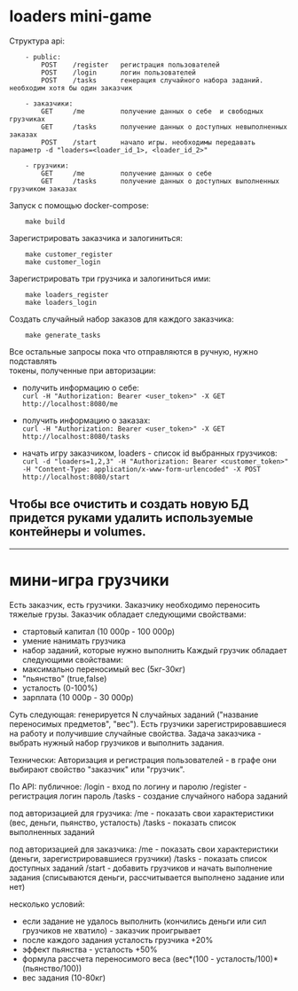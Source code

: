 # loaders mini-game

Структура api: 
```shell 
    - public:
        POST    /register   регистрация пользователей
        POST    /login      логин пользователей
        POST    /tasks      генерация случайного набора заданий. необходим хотя бы один заказчик

    - заказчики:
        GET     /me         получение данных о себе  и свободных грузчиках
        GET     /tasks      получение данных о доступных невыполненных заказах
        POST    /start      начало игры. необходимы передавать параметр -d "loaders=<loader_id_1>, <loader_id_2>"

    - грузчики:
        GET     /me         получение данных о себе
        GET     /tasks      получение данных о доступных выполненных грузчиком заказах
```

Запуск с помощью docker-compose:  
```shell
    make build
```

Зарегистрировать заказчика и залогиниться: 
```shell
    make customer_register  
    make customer_login
```

Зарегистрировать три грузчика и залогиниться ими:
```shell  
    make loaders_register  
    make loaders_login
```

Создать случайный набор заказов для каждого заказчика:
```shell    
    make generate_tasks
```

Все остальные запросы пока что отправляются в ручную, нужно подставлять  
токены, полученные при авторизации:  

 - получить информацию о себе:  
    `curl -H "Authorization: Bearer <user_token>" -X GET http://localhost:8080/me`

 - получить информацию о заказах:  
    `curl -H "Authorization: Bearer <user_token>" -X GET http://localhost:8080/tasks`

 - начать игру заказчиком, loaders - список id выбранных грузчиков:  
    `curl -d "loaders=1,2,3" -H "Authorization: Bearer <customer_token>" -H "Content-Type: application/x-www-form-urlencoded" -X POST http://localhost:8080/start`


## Чтобы все очистить и создать новую БД придется руками удалить используемые контейнеры и volumes. 

---
# мини-игра грузчики
Есть заказчик, есть грузчики. Заказчику необходимо переносить тяжелые грузы. 
Заказчик обладает следующими свойствами:
- стартовый капитал (10 000р - 100 000р)
- умение нанимать грузчика
- набор заданий, которые нужно выполнить
Каждый грузчик обладает следующими свойствами: 
- максимально переносимый вес (5кг-30кг)
- "пьянство" (true,false)
- усталость (0-100%)
- зарплата (10 000р - 30 000р)

Суть следующая: генерируется N случайных заданий ("название переносимых предметов", "вес"). 
Есть грузчики зарегистрировавшиеся на работу и получившие случайные свойства. 
Задача заказчика - выбрать нужный набор грузчиков и выполнить задания.

Технически:
Авторизация и регистрация пользователей - в графе они выбирают свойство "заказчик" или "грузчик".

По API:
публичное:
/login - вход по логину и паролю
/register - регистрация логин пароль
/tasks - создание случайного набора заданий

 под авторизацией для грузчика:
/me - показать свои характеристики (вес, деньги, пьянство, усталость)
/tasks - показать список выполненных заданий

 под авторизацией для заказчика:
/me - показать свои характеристики (деньги, зарегистрировавшиеся грузчики)
/tasks - показать список доступных заданий
/start - добавить грузчиков и начать выполнение задания (списываются деньги, рассчитывается выполнено задание или нет)

несколько условий:
- если задание не удалось выполнить (кончились деньги или сил грузчиков не хватило) - заказчик проигрывает
- после каждого задания усталость грузчика +20%
- эффект пьянства - усталость +50%
- формула рассчета переносимого веса (вес*(100 - усталость/100)*(пьянство/100))
- вес задания (10-80кг)
